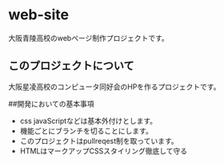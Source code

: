 # web-site  
大阪青陵高校のwebページ制作プロジェクトです。
## このプロジェクトについて  
 大阪星凌高校のコンピュータ同好会のHPを作るプロジェクトです。  
 
##開発においての基本事項
- css javaScriptなどは基本外付けとします。　　
- 機能ごとにブランチを切ることにします。　　
- このプロジェクトはpullreqest制を取っています。
- HTMLはマークアップCSSスタイリング徹底して守る
